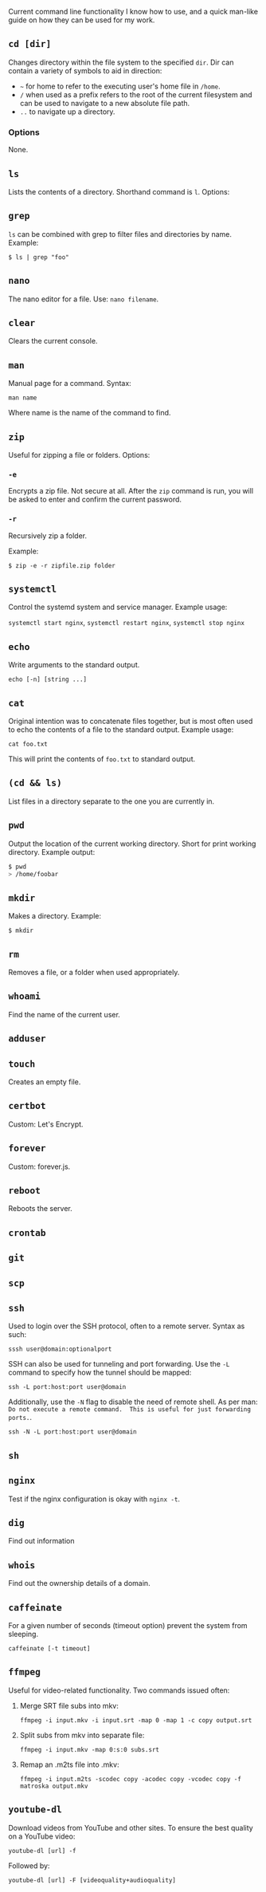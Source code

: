 Current command line functionality I know how to use, and a quick man-like guide on how they can be used for my work.

## `cd [dir]`

Changes directory within the file system to the specified `dir`. Dir can contain a variety of symbols to aid in direction:

* `~` for home to refer to the executing user's home file in `/home`.
* `/` when used as a prefix refers to the root of the current filesystem and can be used to navigate to a new absolute file path.
* `..` to navigate up a directory.

### Options

None.

## `ls`

Lists the contents of a directory. Shorthand command is `l`. Options:

## `grep`

`ls` can be combined with grep to filter files and directories by name. Example:

```
$ ls | grep "foo"
```

## `nano`

The nano editor for a file. Use: `nano filename`.

## `clear`

Clears the current console.

## `man`

Manual page for a command. Syntax:

`man name`

Where name is the name of the command to find.

## `zip`

Useful for zipping a file or folders. Options:

### `-e`

Encrypts a zip file. Not secure at all. After the `zip` command is run, you will be asked to enter and confirm the current password.

### `-r`

Recursively zip a folder.

Example:

```
$ zip -e -r zipfile.zip folder
```

## `systemctl`

Control the systemd system and service manager. Example usage:

`systemctl start nginx`, `systemctl restart nginx`, `systemctl stop nginx`

## `echo`

Write arguments to the standard output.

```
echo [-n] [string ...]
```

## `cat`

Original intention was to concatenate files together, but is most often used to echo the contents of a file to the standard output. Example usage:

`cat foo.txt`

This will print the contents of `foo.txt` to standard output.

## `(cd && ls)`

List files in a directory separate to the one you are currently in.

## `pwd`

Output the location of the current working directory. Short for print working directory. Example output:

```bash
$ pwd
> /home/foobar
```

## `mkdir`

Makes a directory. Example:

```
$ mkdir
```

## `rm`

Removes a file, or a folder when used appropriately.

## `whoami`

Find the name of the current user.

## `adduser`

## `touch`

Creates an empty file.

## `certbot`

Custom: Let's Encrypt.

## `forever`

Custom: forever.js.

## `reboot`

Reboots the server.

## `crontab`

## `git`

## `scp`

## `ssh`

Used to login over the SSH protocol, often to a remote server. Syntax as such:

```
sssh user@domain:optionalport
```

SSH can also be used for tunneling and port forwarding. Use the `-L` command to specify how the tunnel should be mapped:

```
ssh -L port:host:port user@domain
```

Additionally, use the `-N` flag to disable the need of remote shell. As per man: `Do not execute a remote command.  This is useful for just forwarding ports.`.

```
ssh -N -L port:host:port user@domain
```

## `sh`

## `nginx`

Test if the nginx configuration is okay with `nginx -t`.

## `dig`

Find out information

## `whois`

Find out the ownership details of a domain.

## `caffeinate`

For a given number of seconds (timeout option) prevent the system from sleeping.

```
caffeinate [-t timeout]
```

## `ffmpeg`

Useful for video-related functionality. Two commands issued often:

1. Merge SRT file subs into mkv:

   `ffmpeg -i input.mkv -i input.srt -map 0 -map 1 -c copy output.srt`

2. Split subs from mkv into separate file:

   `ffmpeg -i input.mkv -map 0:s:0 subs.srt`

3. Remap an .m2ts file into .mkv:

   `ffmpeg -i input.m2ts -scodec copy -acodec copy -vcodec copy -f matroska output.mkv`

## `youtube-dl`

Download videos from YouTube and other sites. To ensure the best quality on a YouTube video:

`youtube-dl [url] -f`

Followed by:

`youtube-dl [url] -F [videoquality+audioquality]`
